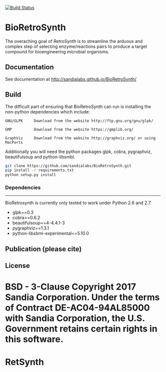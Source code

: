 [![Build Status](https://travis-ci.org/sandialabs/RetroSynth.svg?branch=master)](https://travis-ci.org/sandialabs/BioRetroSynth)

# BioRetroSynth

The overaching goal of RetroSynth is to streamline the arduous and complex step of selecting enzyme/reactions pairs to produce a target compound for bioengineering microbial organisms. 

## Documentation

See documentation at http://sandialabs.github.io/BioRetroSynth/

## Build

The difficult part of ensuring that BioRetroSynth can run is installing the non-python dependencies which include:
	
    GNU/GLPK 	 Download from the website http://ftp.gnu.org/gnu/glpk/
	
    GMP 		 Download from the website https://gmplib.org/
    
    GraphViz     Download from the website http://graphviz.org/ or using MacPorts

Additionally you will need the python packages glpk, cobra, pygraphviz, beautifulsoup and python-libsmbl.

```bash
git clone https://github.com/sandialabs/BioRetroSynth.git
pip install -r requirements.txt
python setup.py install
```

### Dependencies
-------------
BioRetrosynth is currently only tested to work under Python 2.6 and 2.7.

* glpk==0.3
* cobra==0.6.2
* beautifulsoup==4-4.4.1-3
* pygraphviz==1.3.1
* python-libsbml-experimental==5.10.0

## Publication (please cite)

## License

BSD - 3-Clause Copyright 2017 Sandia Corporation. Under the terms of Contract DE-AC04-94AL85000 with Sandia Corporation, the U.S. Government retains certain rights in this software.
=======
# RetSynth
